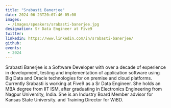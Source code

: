 ```yaml
---
title: "Srabasti Banerjee"
date: 2024-06-23T20:07:46-05:00
images: 
 - /images/speakers/srabasti-banerjee.jpg
designation: Sr Data Engineer at Five9
twitter: 
linkedin: https://www.linkedin.com/in/srabasti-banerjee/
github: 
events:
 - 2024
---
```


Srabasti Banerjee is a Software Developer with over a decade of experience in development, testing and implementation of application software using Big Data and Oracle technologies for on premise and cloud platforms. Currently Srabasti is working at Five9 as a Sr Data Engineer. She holds an MBA degree from IIT ISM, after graduating in Electronics Engineering from Nagpur University, India. She is an Industry Board Member advisor for Kansas State University. and Training Director for WiBD.
